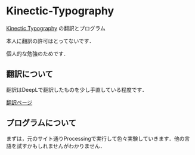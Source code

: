 # Kinectic-Typography
 [Kinectic Typography](https://timrodenbroeker.de/processing-tutorial-kinetic-typography-1/) の翻訳とプログラム

本人に翻訳の許可はとってないです．

個人的な勉強のためです．

## 翻訳について

翻訳はDeepLで翻訳したものを少し手直している程度です．

[翻訳ページ]()

## プログラムについて

まずは，元のサイト通りProcessingで実行して色々実験していきます．他の言語を試すかもしれませんがわかりません．